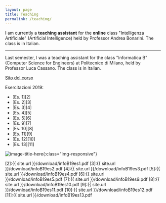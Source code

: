 ```yaml
---
layout: page
title: Teaching
permalink: /teaching/
---
```

I am currently a **teaching assistant** for the **online** class "Intelligenza Artificiale" (Artificial Intelligence) held by Professor Andrea Bonarini. The class is in Italian.

---

Last semester, I was a teaching assistant for the class "Informatica B" (Computer Science for Engineers) at Politecnico di Milano, held by Professor Luca Cassano. The class is in Italian.

[Sito del corso][1]


Esercitazioni  2019:
* [Es. 1][2]
* [Es. 2][3]
* [Es. 3][4]
* [Es. 4][5]
* [Es. 5][6]
* [Es. 9][7]
* [Es. 10][8]
* [Es. 11][9]
* [Es. 12][10]
* [Es. 13][11]

![image-title-here](../images/poli.jpg){:class="img-responsive"}

[1]:http://cassano.faculty.polimi.it/InformaticaB.html
[2]:{{ site.url }}/download/infoB19es1.pdf
[3]:{{ site.url }}/download/infoB19es2.pdf
[4]:{{ site.url }}/download/infoB19es3.pdf
[5]:{{ site.url }}/download/infoB19es4.pdf
[6]:{{ site.url }}/download/infoB19es5.pdf
[7]:{{ site.url }}/download/infoB19es9.pdf
[8]:{{ site.url }}/download/infoB19es10.pdf
[9]:{{ site.url }}/download/infoB19es11.pdf
[10]:{{ site.url }}/download/infoB19es12.pdf
[11]:{{ site.url }}/download/infoB19es13.pdf

